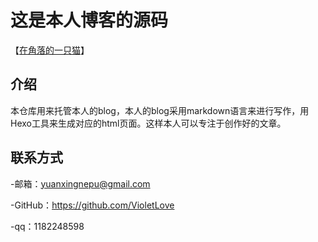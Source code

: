 # 这是本人博客的源码
【[在角落的一只猫](violetlove.github.io)】

## 介绍
本仓库用来托管本人的blog，本人的blog采用markdown语言来进行写作，用Hexo工具来生成对应的html页面。这样本人可以专注于创作好的文章。

## 联系方式
-邮箱：yuanxingnepu@gmail.com

-GitHub：https://github.com/VioletLove

-qq：1182248598
